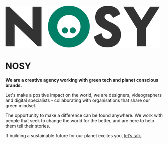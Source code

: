 ![NOSY logo](/profile/assets/img/nosy-Logo.png)

# NOSY

**We are a creative agency working with green tech and planet conscious brands.**

Let's make a positive impact on the world, we are designers, videographers and digital specialists - collaborating with organisations that share our green mindset.

The opportunity to make a difference can be found anywhere. We work with people that seek to change the world for the better, and are here to help them tell their stories.

If building a sustainable future for our planet excites you, [let’s talk](https://nosy.agency/).
